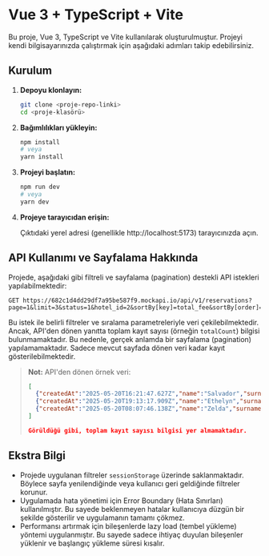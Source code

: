 # Vue 3 + TypeScript + Vite

Bu proje, Vue 3, TypeScript ve Vite kullanılarak oluşturulmuştur. Projeyi kendi bilgisayarınızda çalıştırmak için aşağıdaki adımları takip edebilirsiniz.

## Kurulum

1. **Depoyu klonlayın:**

   ```bash
   git clone <proje-repo-linki>
   cd <proje-klasörü>
   ```

2. **Bağımlılıkları yükleyin:**

   ```bash
   npm install
   # veya
   yarn install
   ```

3. **Projeyi başlatın:**

   ```bash
   npm run dev
   # veya
   yarn dev
   ```

4. **Projeye tarayıcıdan erişin:**

   Çıktıdaki yerel adresi (genellikle http://localhost:5173) tarayıcınızda açın.

## API Kullanımı ve Sayfalama Hakkında

Projede, aşağıdaki gibi filtreli ve sayfalama (pagination) destekli API istekleri yapılabilmektedir:

```
GET https://682c1d4dd29df7a95be587f9.mockapi.io/api/v1/reservations?page=1&limit=3&status=1&hotel_id=2&sortBy[key]=total_fee&sortBy[order]=asc&order=asc
```

Bu istek ile belirli filtreler ve sıralama parametreleriyle veri çekilebilmektedir. Ancak, API'den dönen yanıtta toplam kayıt sayısı (örneğin `totalCount`) bilgisi bulunmamaktadır. Bu nedenle, gerçek anlamda bir sayfalama (pagination) yapılamamaktadır. Sadece mevcut sayfada dönen veri kadar kayıt gösterilebilmektedir.

> **Not:** API'den dönen örnek veri:
>
> ```json
> [
>   {"createdAt":"2025-05-20T16:21:47.627Z","name":"Salvador","surname":"Grady","start_date":"2025-03-13","end_date":"2025-03-16","total_fee":"668.59","status":1,"hotel_id":2,"id":"3"},
>   {"createdAt":"2025-05-20T19:13:17.909Z","name":"Ethelyn","surname":"Cassin","start_date":"2025-04-01","end_date":"2025-04-21","total_fee":"664.79","status":1,"hotel_id":2,"id":"4"},
>   {"createdAt":"2025-05-20T08:07:46.138Z","name":"Zelda","surname":"Turner","start_date":"2025-06-03","end_date":"2025-06-19","total_fee":"713.39","status":1,"hotel_id":2,"id":"5"}
> ]
>
> Görüldüğü gibi, toplam kayıt sayısı bilgisi yer almamaktadır.
> ```

## Ekstra Bilgi

-  Projede uygulanan filtreler `sessionStorage` üzerinde saklanmaktadır. Böylece sayfa yenilendiğinde veya kullanıcı geri geldiğinde filtreler korunur.
-  Uygulamada hata yönetimi için Error Boundary (Hata Sınırları) kullanılmıştır. Bu sayede beklenmeyen hatalar kullanıcıya düzgün bir şekilde gösterilir ve uygulamanın tamamı çökmez.
-  Performansı artırmak için bileşenlerde lazy load (tembel yükleme) yöntemi uygulanmıştır. Bu sayede sadece ihtiyaç duyulan bileşenler yüklenir ve başlangıç yükleme süresi kısalır.
